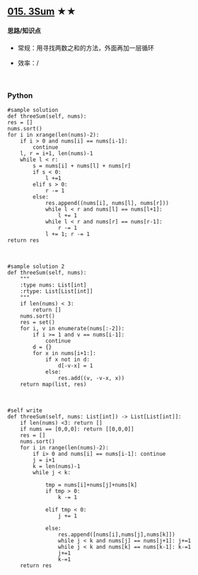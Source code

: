 ## [015. 3Sum][1] ★★
[1]: https://leetcode.com/problems/3sum/

    
#### 思路/知识点
- 常规：用寻找两数之和的方法，外面再加一层循环
- 效率：/

  <br />  
### Python
    #sample solution
    def threeSum(self, nums):
    res = []
    nums.sort()
    for i in xrange(len(nums)-2):
        if i > 0 and nums[i] == nums[i-1]:
            continue
        l, r = i+1, len(nums)-1
        while l < r:
            s = nums[i] + nums[l] + nums[r]
            if s < 0:
                l +=1 
            elif s > 0:
                r -= 1
            else:
                res.append((nums[i], nums[l], nums[r]))
                while l < r and nums[l] == nums[l+1]:
                    l += 1
                while l < r and nums[r] == nums[r-1]:
                    r -= 1
                l += 1; r -= 1
    return res

  <br /> 

    #sample solution 2
    def threeSum(self, nums):
        """
        :type nums: List[int]
        :rtype: List[List[int]]
        """
        if len(nums) < 3:
            return []
        nums.sort()
        res = set()
        for i, v in enumerate(nums[:-2]):
            if i >= 1 and v == nums[i-1]:
                continue
            d = {}
            for x in nums[i+1:]:
                if x not in d:
                    d[-v-x] = 1
                else:
                    res.add((v, -v-x, x))
        return map(list, res)

  <br /> 

    #self write
    def threeSum(self, nums: List[int]) -> List[List[int]]:
        if len(nums) <3: return []
        if nums == [0,0,0]: return [[0,0,0]]
        res = []
        nums.sort()
        for i in range(len(nums)-2):
            if i> 0 and nums[i] == nums[i-1]: continue
            j = i+1
            k = len(nums)-1
            while j < k:
               
                tmp = nums[i]+nums[j]+nums[k]
                if tmp > 0:
                    k -= 1
                    
                elif tmp < 0:
                    j += 1
                    
                else:
                    res.append([nums[i],nums[j],nums[k]])
                    while j < k and nums[j] == nums[j+1]: j+=1
                    while j < k and nums[k] == nums[k-1]: k-=1
                    j+=1
                    k-=1
        return res 
